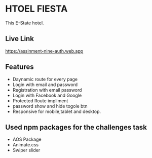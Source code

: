 # HTOEL FIESTA

This E-State hotel.

## Live Link

https://assinment-nine-auth.web.app

## Features

- Daynamic route for every page
- Login with email and password
- Registration with email password
- Login with Facebook and Google
- Protected Route impliment
- password show and hide togole btn
- Responsive for mobile,tablet and desktop.

## Used npm packages for the challenges task

- AOS Package
- Animate.css
- Swiper slider
